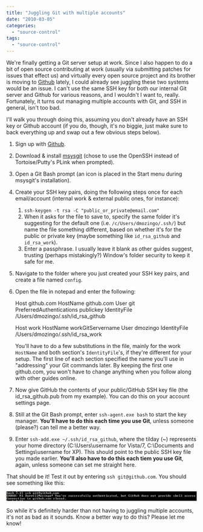 ```yaml
---
title: "Juggling Git with multiple accounts"
date: "2010-03-05"
categories: 
  - "source-control"
tags: 
  - "source-control"
---
```


We're finally getting a Git server setup at work. Since I also happen to do a bit of open source contributing at work (usually via submitting patches for issues that effect us) and virtually every open source project and its brother is moving to [Github](https://github.com/) lately, I could already see juggling these two systems would be an issue. I can't use the same SSH key for both our internal Git server and Github for various reasons, and I wouldn't I want to, really. Fortunately, it turns out managing multiple accounts with Git, and SSH in general, isn't too bad.

I'll walk you through doing this, assuming you don't already have an SSH key or Github account (if you do, though, it's no biggie, just make sure to back everything up and swap out a few obvious steps below).

1. Sign up with [Github](http://github.com).
2. Download & install [msysgit](http://code.google.com/p/msysgit/) (chose to use the OpenSSH instead of Tortoise/Putty's PLink when prompted).
3. Open a Git Bash prompt (an icon is placed in the Start menu during msysgit's installation).
4. Create your SSH key pairs, doing the following steps once for each email/account (internal work & external public ones, for instance):
    1. `ssh-keygen -t rsa -C "public_or_private@email.com"`
    2. When it asks for the file to save to, specify the same folder it's suggesting for the default one (i.e. `/c/Users/dmozingo/.ssh/`) but name the file something different, based on whether it's for the public or private key (maybe something like `id_rsa_github` and `id_rsa_work`).
    3. Enter a passphrase. I usually leave it blank as other guides suggest, trusting (perhaps mistakingly?) Window's folder security to keep it safe for me.
5. Navigate to the folder where you just created your SSH key pairs, and create a file named `config`.
6. Open the file in notepad and enter the following:
    
    Host github.com
    	HostName github.com
    	User git
    	PreferredAuthentications publickey
    	IdentityFile /Users/dmozingo/.ssh/id\_rsa\_github
    
    Host work
    	HostName workGitServername
    	User dmozingo
    	IdentityFile /Users/dmozingo/.ssh/id\_rsa\_work
    
    You'll have to do a few substitutions in the file, mainly for the work `HostName` and both section's `IdentityFile`'s, if they're different for your setup. The first line of each section specified the name you'll use in "addressing" your Git commands later. By keeping the first one github.com, you won't have to change anything when you follow along with other guides online.
7. Now give GitHub the contents of your public/GitHub SSH key file (the id\_rsa\_github.pub from my example). You can do this on your account settings page.
8. Still at the Git Bash prompt, enter `ssh-agent.exe bash` to start the key manager. **You'll have to do this each time you use Git**, unless someone (please?) can tell me a better way.
9. Enter `ssh-add.exe ~/.ssh/id_rsa_github`, where the tilday (~) represents your home directory (C:\\Users\\username for Vista/7, C:\\Documents and Settings\\username for XP). This should point to the public SSH key file you made earlier. **You'll also have to do this each tiem you use Git**, again, unless someone can set me straight here.

That should be it! Test it out by entering `ssh git@github.com`. You should see something like this:

![Github SSH success](/assets/2010/github_ssh_success.png)

So while it's definitely harder than not having to juggling multiple accounts, it's not as bad as it sounds. Know a better way to do this? Please let me know!
